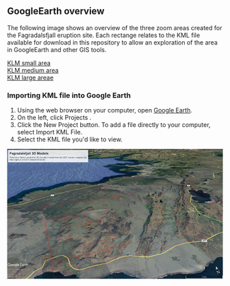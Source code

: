 ## GoogleEarth overview
The following image shows an overview of the three zoom areas created for the Fagradalsfjall eruption site. Each rectange relates to the KML file available for download in this repository to allow an exploration of the area in GoogleEarth and other GIS tools.

[KLM small area](Fargradalsfjall_smallarea_GoogleEarthreferenceframe.kml)  
[KLM medium area](Fagradalsfjall_mediumarea_GoogleEarthreferenceframe.kml)  
[KLM large areae](Fargradalsfjall_largelarea_GoogleEarthreferenceframe.kml)


### Importing KML file into Google Earth

1. Using the web browser on your computer, open [Google Earth](https://earth.google.com/web/).
2. On the left, click Projects .
3. Click the New Project button. To add a file directly to your computer, select Import KML File.
4. Select the KML file you'd like to view.

![](../images/Fagradalsfjall_GoogleEarthReference.jpg)
